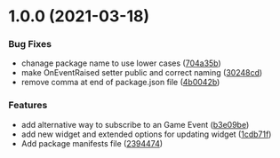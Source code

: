 # 1.0.0 (2021-03-18)


### Bug Fixes

* chanage package name to use lower cases ([704a35b](https://github.com/GhooTS/GTScriptableVariable/commit/704a35b638efc782ba4724f662482eea0480f38e))
* make OnEventRaised setter public and correct naming ([30248cd](https://github.com/GhooTS/GTScriptableVariable/commit/30248cd6b195287b4e042b06389dbe18b9db68da))
* remove comma at end of package.json file ([4b0042b](https://github.com/GhooTS/GTScriptableVariable/commit/4b0042bc84640c2240cbe881b8202384718a5026))


### Features

* add alternative way to subscribe to an Game Event ([b3e09be](https://github.com/GhooTS/GTScriptableVariable/commit/b3e09be332711d306883fbe6a492de880a58f654))
* add new widget and extended options for updating widget ([1cdb71f](https://github.com/GhooTS/GTScriptableVariable/commit/1cdb71fd23f9df7f2e047e7c1c7f280b3a4aca05))
* Add package manifests file ([2394474](https://github.com/GhooTS/GTScriptableVariable/commit/2394474145ea1294b9ad00e25a8de809ed2e660b))
